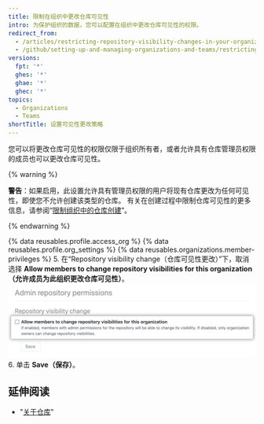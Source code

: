 ```yaml
---
title: 限制在组织中更改仓库可见性
intro: 为保护组织的数据，您可以配置在组织中更改仓库可见性的权限。
redirect_from:
  - /articles/restricting-repository-visibility-changes-in-your-organization
  - /github/setting-up-and-managing-organizations-and-teams/restricting-repository-visibility-changes-in-your-organization
versions:
  fpt: '*'
  ghes: '*'
  ghae: '*'
  ghec: '*'
topics:
  - Organizations
  - Teams
shortTitle: 设置可见性更改策略
---
```


您可以将更改仓库可见性的权限仅限于组织所有者，或者允许具有仓库管理员权限的成员也可以更改仓库可见性。

{% warning %}

**警告**：如果启用，此设置允许具有管理员权限的用户将现有仓库更改为任何可见性，即使您不允许创建该类型的仓库。 有关在创建过程中限制仓库可见性的更多信息，请参阅“[限制组织中的仓库创建](/articles/restricting-repository-creation-in-your-organization)”。

{% endwarning %}


{% data reusables.profile.access_org %}
{% data reusables.profile.org_settings %}
{% data reusables.organizations.member-privileges %}
5. 在“Repository visibility change（仓库可见性更改）”下，取消选择 **Allow members to change repository visibilities for this organization（允许成员为此组织更改仓库可见性）**。 ![允许成员更改仓库可见性的复选框](/assets/images/help/organizations/disallow-members-to-change-repo-visibility.png)
6. 单击 **Save（保存）**。

## 延伸阅读

- "[关于仓库](/repositories/creating-and-managing-repositories/about-repositories#about-repository-visibility)"
